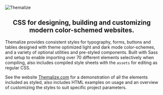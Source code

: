 ![Themalize](https://themalize.com/banner.png)

<h2 align="center">CSS for designing, building and customizing modern color-schemed websites.</h2>

Themalize provides consistent styles for typography, forms, buttons and tables designed with theme optimized light and dark mode color-schemes, and a variety of optional utilities and pre-styled components. Built with Sass and setup to enable importing over 70 different elements selectively when compiling, also includes compiled style sheets with the `assets` for editing as regular CSS.

See the website [Themalize.com](https://themalize.com) for a demonstration of all the elements included as styled, also includes HTML examples on usage and an overview of customizing the styles to suit specific project parameters.

